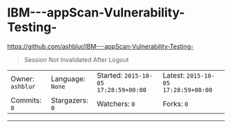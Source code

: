 # IBM---appScan-Vulnerability-Testing-

https://github.com/ashblur/IBM---appScan-Vulnerability-Testing-
<blockquote>
Session Not Invalidated After Logout
</blockquote>

<table><tr>
<tr><td>Owner: <code>ashblur</code></td>
    <td>Language: <code>None</code></td>
    <td>Started: <code>2015-10-05 17:28:59+00:00</code></td>
    <td>Latest: <code>2015-10-05 17:28:59+00:00</code></td></tr>
<tr><td>Commits: <code>0</code></td>
    <td>Stargazers: <code>0</code></td>
    <td>Watchers: <code>0</code></td>
    <td>Forks: <code>0</code></td></tr>
</table>

---

